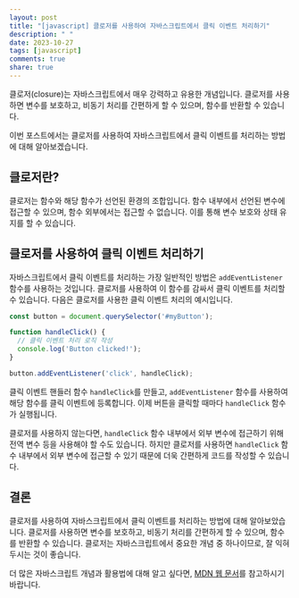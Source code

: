```yaml
---
layout: post
title: "[javascript] 클로저를 사용하여 자바스크립트에서 클릭 이벤트 처리하기"
description: " "
date: 2023-10-27
tags: [javascript]
comments: true
share: true
---
```


클로저(closure)는 자바스크립트에서 매우 강력하고 유용한 개념입니다. 클로저를 사용하면 변수를 보호하고, 비동기 처리를 간편하게 할 수 있으며, 함수를 반환할 수 있습니다.

이번 포스트에서는 클로저를 사용하여 자바스크립트에서 클릭 이벤트를 처리하는 방법에 대해 알아보겠습니다.

## 클로저란?

클로저는 함수와 해당 함수가 선언된 환경의 조합입니다. 함수 내부에서 선언된 변수에 접근할 수 있으며, 함수 외부에서는 접근할 수 없습니다. 이를 통해 변수 보호와 상태 유지를 할 수 있습니다.

## 클로저를 사용하여 클릭 이벤트 처리하기

자바스크립트에서 클릭 이벤트를 처리하는 가장 일반적인 방법은 `addEventListener` 함수를 사용하는 것입니다. 클로저를 사용하여 이 함수를 감싸서 클릭 이벤트를 처리할 수 있습니다. 다음은 클로저를 사용한 클릭 이벤트 처리의 예시입니다.

```javascript
const button = document.querySelector('#myButton');

function handleClick() {
  // 클릭 이벤트 처리 로직 작성
  console.log('Button clicked!');
}

button.addEventListener('click', handleClick);
```

클릭 이벤트 핸들러 함수 `handleClick`를 만들고, `addEventListener` 함수를 사용하여 해당 함수를 클릭 이벤트에 등록합니다. 이제 버튼을 클릭할 때마다 `handleClick` 함수가 실행됩니다.

클로저를 사용하지 않는다면, `handleClick` 함수 내부에서 외부 변수에 접근하기 위해 전역 변수 등을 사용해야 할 수도 있습니다. 하지만 클로저를 사용하면 `handleClick` 함수 내부에서 외부 변수에 접근할 수 있기 때문에 더욱 간편하게 코드를 작성할 수 있습니다.

## 결론

클로저를 사용하여 자바스크립트에서 클릭 이벤트를 처리하는 방법에 대해 알아보았습니다. 클로저를 사용하면 변수를 보호하고, 비동기 처리를 간편하게 할 수 있으며, 함수를 반환할 수 있습니다. 클로저는 자바스크립트에서 중요한 개념 중 하나이므로, 잘 익혀두시는 것이 좋습니다.

더 많은 자바스크립트 개념과 활용법에 대해 알고 싶다면, [MDN 웹 문서](https://developer.mozilla.org/ko/docs/Web/JavaScript)를 참고하시기 바랍니다.